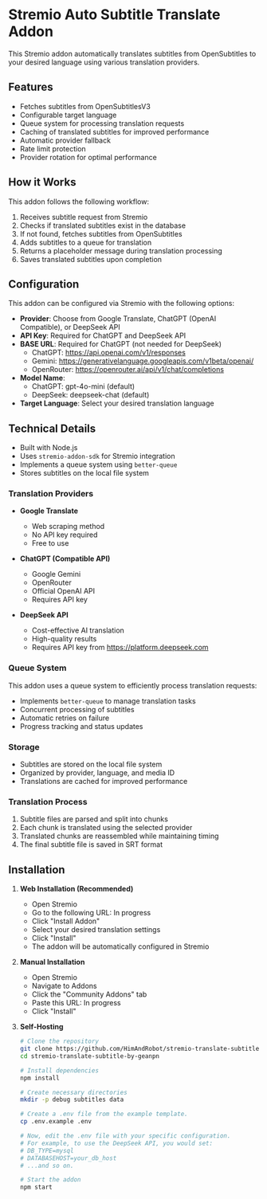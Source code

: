 # Stremio Auto Subtitle Translate Addon

This Stremio addon automatically translates subtitles from OpenSubtitles to your desired language using various translation providers.

## Features

- Fetches subtitles from OpenSubtitlesV3
- Configurable target language
- Queue system for processing translation requests
- Caching of translated subtitles for improved performance
- Automatic provider fallback
- Rate limit protection
- Provider rotation for optimal performance

## How it Works

This addon follows the following workflow:

1. Receives subtitle request from Stremio
2. Checks if translated subtitles exist in the database
3. If not found, fetches subtitles from OpenSubtitles
4. Adds subtitles to a queue for translation
5. Returns a placeholder message during translation processing
6. Saves translated subtitles upon completion

## Configuration

This addon can be configured via Stremio with the following options:

- **Provider**: Choose from Google Translate, ChatGPT (OpenAI Compatible), or DeepSeek API
- **API Key**: Required for ChatGPT and DeepSeek API
- **BASE URL**: Required for ChatGPT (not needed for DeepSeek)
  - ChatGPT: https://api.openai.com/v1/responses
  - Gemini: https://generativelanguage.googleapis.com/v1beta/openai/
  - OpenRouter: https://openrouter.ai/api/v1/chat/completions
- **Model Name**: 
  - ChatGPT: gpt-4o-mini (default)
  - DeepSeek: deepseek-chat (default)
- **Target Language**: Select your desired translation language

## Technical Details

- Built with Node.js
- Uses `stremio-addon-sdk` for Stremio integration
- Implements a queue system using `better-queue`
- Stores subtitles on the local file system

### Translation Providers

- **Google Translate**
  - Web scraping method
  - No API key required
  - Free to use

- **ChatGPT (Compatible API)**
  - Google Gemini
  - OpenRouter
  - Official OpenAI API
  - Requires API key

- **DeepSeek API**
  - Cost-effective AI translation
  - High-quality results
  - Requires API key from https://platform.deepseek.com

### Queue System

This addon uses a queue system to efficiently process translation requests:

- Implements `better-queue` to manage translation tasks
- Concurrent processing of subtitles
- Automatic retries on failure
- Progress tracking and status updates

### Storage

- Subtitles are stored on the local file system
- Organized by provider, language, and media ID
- Translations are cached for improved performance

### Translation Process

1. Subtitle files are parsed and split into chunks
2. Each chunk is translated using the selected provider
3. Translated chunks are reassembled while maintaining timing
4. The final subtitle file is saved in SRT format

## Installation

1. **Web Installation (Recommended)**

   - Open Stremio
   - Go to the following URL: In progress
   - Click "Install Addon"
   - Select your desired translation settings
   - Click "Install"
   - The addon will be automatically configured in Stremio

2. **Manual Installation**

   - Open Stremio
   - Navigate to Addons
   - Click the "Community Addons" tab
   - Paste this URL: In progress
   - Click "Install"

3. **Self-Hosting**

   ```bash
   # Clone the repository
   git clone https://github.com/HimAndRobot/stremio-translate-subtitle-by-geanpn.git
   cd stremio-translate-subtitle-by-geanpn

   # Install dependencies
   npm install

   # Create necessary directories
   mkdir -p debug subtitles data

   # Create a .env file from the example template.
   cp .env.example .env

   # Now, edit the .env file with your specific configuration.
   # For example, to use the DeepSeek API, you would set:
   # DB_TYPE=mysql
   # DATABASEHOST=your_db_host
   # ...and so on.

   # Start the addon
   npm start
